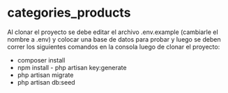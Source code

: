 # categories_products

Al clonar el proyecto se debe editar el archivo .env.example (cambiarle el nombre a .env) y colocar una base de datos para probar y luego se deben correr los siguientes comandos en la consola luego de clonar el proyecto:

- composer install
- npm install
- php artisan key:generate
- php artisan migrate
- php artisan db:seed
